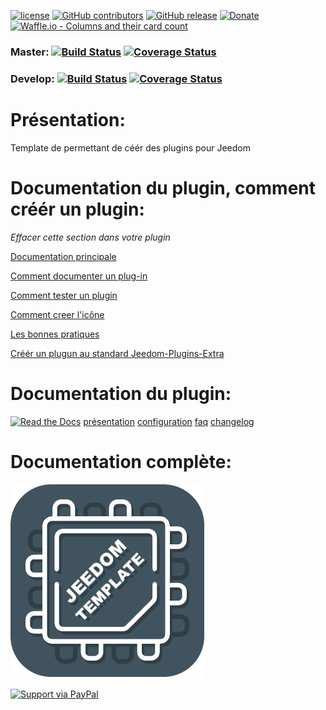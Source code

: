 
[![license](https://img.shields.io/github/license/Jeedom-Plugins-Extra/plugin-Template.svg)](./LICENSE) [![GitHub contributors](https://img.shields.io/github/contributors/Jeedom-Plugins-Extra/plugin-Template.svg)](../../graphs/contributors) [![GitHub release](https://img.shields.io/github/release/Jeedom-Plugins-Extra/plugin-Template.svg)](../../releases) [![Donate](https://img.shields.io/badge/Donate-PayPal-green.svg)](https://www.paypal.me/_USERNAME) [![Waffle.io - Columns and their card count](https://badge.waffle.io/Jeedom-Plugins-Extra/plugin-Template.svg?columns=all)](https://waffle.io/Jeedom-Plugins-Extra/plugin-Template)

### Master: [![Build Status](https://travis-ci.org/Jeedom-Plugins-Extra/plugin-Template.svg?branch=master)](https://travis-ci.org/Jeedom-Plugins-Extra/plugin-Template)  [![Coverage Status](https://coveralls.io/repos/github/Jeedom-Plugins-Extra/plugin-Template/badge.svg?branch=master)](https://coveralls.io/github/Jeedom-Plugins-Extra/plugin-Template?branch=master)

### Develop: [![Build Status](https://travis-ci.org/Jeedom-Plugins-Extra/plugin-Template.svg?branch=develop)](https://travis-ci.org/Jeedom-Plugins-Extra/plugin-Template)  [![Coverage Status](https://coveralls.io/repos/github/Jeedom-Plugins-Extra/plugin-Template/badge.svg?branch=develop)](https://coveralls.io/github/Jeedom-Plugins-Extra/plugin-Template?branch=develop)

# Présentation:

Template de permettant de céér des plugins pour Jeedom

# Documentation du plugin, comment créér un plugin:

*Effacer cette section dans votre plugin*

[Documentation principale](https://github.com/rjullien/plugin-template/blob/develop/docs/fr_FR/index-template.md)

[Comment documenter un plug-in](https://github.com/Jeedom-Plugins-Extra/Jeedom-Plugins-Extra/wiki/Documentation-d'un-Plugin)

[Comment tester un plugin](https://github.com/Jeedom-Plugins-Extra/Jeedom-Plugins-Extra/wiki/Tester-un-plugin-avec-travis-ci)

[Comment creer l'icône](https://github.com/Jeedom-Plugins-Extra/Jeedom-Plugins-Extra/wiki/07-Cr%C3%A9ation-d'une-icone-plugin)

[Les bonnes pratiques](https://github.com/Jeedom-Plugins-Extra/Jeedom-Plugins-Extra/wiki/Bonnes-pratiques-pour-les-plugins)

[Créér un plugun au standard Jeedom-Plugins-Extra](https://github.com/Jeedom-Plugins-Extra/Jeedom-Plugins-Extra/wiki/PROJET-:-Crit%C3%A8re-de-validation-d'un-plugin)

# Documentation du plugin:
[![Read the Docs](https://img.shields.io/readthedocs/pip.svg)](docs/fr_FR/presentation.md) 
[présentation](docs/fr_FR/presentation.md) [configuration](docs/fr_FR/configuration.md) [faq](docs/fr_FR/faq.md) [changelog](docs/fr_FR/changelog.md)

# Documentation complète:

[![Read the Docs](plugin_info/Template_icon.png)](https://jeedom-plugins-extra.github.io/plugin-Template)


[![Support via PayPal](https://cdn.rawgit.com/twolfson/paypal-github-button/1.0.0/dist/button.svg)](https://www.paypal.me/_USERNAME/)
